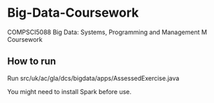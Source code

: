 # Big-Data-Coursework
COMPSCI5088 Big Data: Systems, Programming and Management M Coursework

## How to run
Run src/uk/ac/gla/dcs/bigdata/apps/AssessedExercise.java

You might need to install Spark before use.
